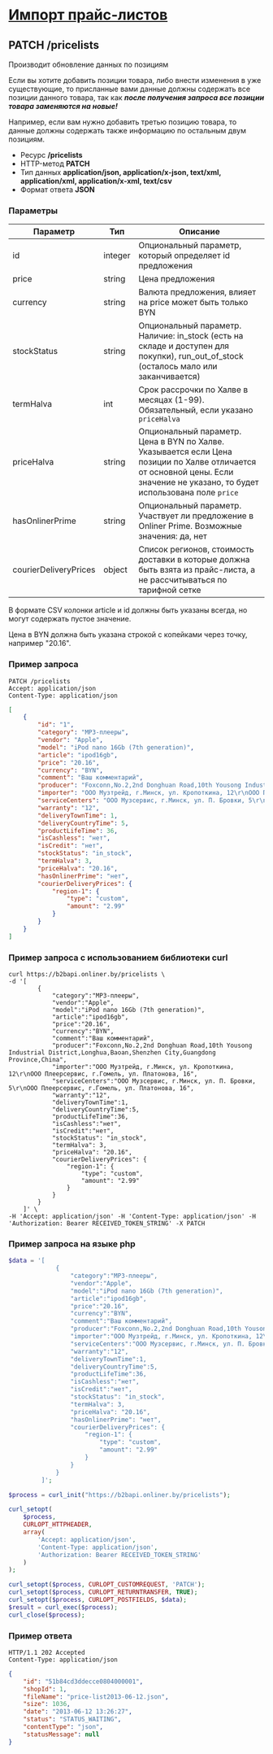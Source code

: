 # [Импорт прайс-листов](info.md)

## PATCH /pricelists

Производит обновление данных по позициям

 Если вы хотите добавить позиции товара, либо внести изменения в уже существующие,
 то присланные вами данные должны содержать все позиции данного товара,
 так как ___после получения запроса все позиции товара заменяются на новые!___

 Например, если вам нужно добавить третью позицию товара, то данные должны содержать также информацию по остальным двум позициям.


- Ресурс **/pricelists**
- HTTP-метод **PATCH**
- Тип данных **application/json, application/x-json, text/xml, application/xml, application/x-xml, text/csv**
- Формат ответа **JSON**

### Параметры

|Параметр|Тип|Описание|
|---|---|---|
|id|integer|Опциональный параметр, который определяет id предложения|
|price|string|Цена предложения|
|currency|string|Валюта предложения, влияет на price может быть только BYN|
|stockStatus|string|Опциональный параметр. Наличие: in_stock (есть на складе и доступен для покупки), run_out_of_stock (осталось мало или заканчивается)|
|termHalva|int|Срок рассрочки по Халве в месяцах (1-99). Обязательный, если указано `priceHalva`|
|priceHalva|string|Опциональный параметр. Цена в BYN по Халве. Указывается если Цена позиции по Халве отличается от основной цены. Если значение не указано, то будет использована поле `price`|
|hasOnlinerPrime|string|Опциональный параметр. Участвует ли предложение в Onliner Prime. Возможные значения: да, нет|
|courierDeliveryPrices|object|Список регионов, стоимость доставки в которые должна быть взята из прайс-листа, а не рассчитываться по тарифной сетке|

В формате CSV колонки article и id должны быть указаны всегда, но могут содержать пустое значение.

Цена в BYN должна быть указана строкой с копейками через точку, например "20.16".

### Пример запроса

```http
PATCH /pricelists
Accept: application/json
Content-Type: application/json
```
```json
[
    {
        "id": "1",
        "category": "MP3-плееры",
        "vendor": "Apple",
        "model": "iPod nano 16Gb (7th generation)",
        "article": "ipod16gb",
        "price": "20.16",
        "currency": "BYN",
        "comment": "Ваш комментарий",
        "producer": "Foxconn,No.2,2nd Donghuan Road,10th Yousong Industrial District,Longhua,Baoan,Shenzhen City,Guangdong Province,China",
        "importer": "ООО Музтрейд, г.Минск, ул. Кропоткина, 12\r\nООО Плеерсервис, г.Гомель, ул. Платонова, 16",
        "serviceCenters": "ООО Музсервис, г.Минск, ул. П. Бровки, 5\r\nООО Плеерсервис, г.Гомель, ул. Платонова, 16",
        "warranty": "12",
        "deliveryTownTime": 1,
        "deliveryCountryTime": 5,
        "productLifeTime": 36,
        "isCashless": "нет",
        "isCredit": "нет",
        "stockStatus": "in_stock",
        "termHalva": 3,
        "priceHalva": "20.16",
        "hasOnlinerPrime": "нет",
        "courierDeliveryPrices": {
            "region-1": {
                "type": "custom",
                "amount": "2.99"
            }
        }
    }
]
```

### Пример запроса с использованием библиотеки curl

```
curl https://b2bapi.onliner.by/pricelists \
-d '[
        {
            "category":"MP3-плееры",
            "vendor":"Apple",
            "model":"iPod nano 16Gb (7th generation)",
            "article":"ipod16gb",
            "price":"20.16",
            "currency":"BYN",
            "comment":"Ваш комментарий",
            "producer":"Foxconn,No.2,2nd Donghuan Road,10th Yousong Industrial District,Longhua,Baoan,Shenzhen City,Guangdong Province,China",
            "importer":"ООО Музтрейд, г.Минск, ул. Кропоткина, 12\r\nООО Плеерсервис, г.Гомель, ул. Платонова, 16",
            "serviceCenters":"ООО Музсервис, г.Минск, ул. П. Бровки, 5\r\nООО Плеерсервис, г.Гомель, ул. Платонова, 16",
            "warranty":"12",
            "deliveryTownTime":1,
            "deliveryCountryTime":5,
            "productLifeTime":36,
            "isCashless":"нет",
            "isCredit":"нет",
            "stockStatus": "in_stock",
            "termHalva": 3,
            "priceHalva": "20.16",
            "courierDeliveryPrices": {
                "region-1": {
                    "type": "custom",
                    "amount": "2.99"
                }
            }
        }
    ]' \
-H 'Accept: application/json' -H 'Content-Type: application/json' -H 'Authorization: Bearer RECEIVED_TOKEN_STRING' -X PATCH
```

### Пример запроса на языке php

```php
$data = '[
             {
                 "category":"MP3-плееры",
                 "vendor":"Apple",
                 "model":"iPod nano 16Gb (7th generation)",
                 "article":"ipod16gb",
                 "price":"20.16",
                 "currency":"BYN",
                 "comment":"Ваш комментарий",
                 "producer":"Foxconn,No.2,2nd Donghuan Road,10th Yousong Industrial District,Longhua,Baoan,Shenzhen City,Guangdong Province,China",
                 "importer":"ООО Музтрейд, г.Минск, ул. Кропоткина, 12\r\nООО Плеерсервис, г.Гомель, ул. Платонова, 16",
                 "serviceCenters":"ООО Музсервис, г.Минск, ул. П. Бровки, 5\r\nООО Плеерсервис, г.Гомель, ул. Платонова, 16",
                 "warranty":"12",
                 "deliveryTownTime":1,
                 "deliveryCountryTime":5,
                 "productLifeTime":36,
                 "isCashless":"нет",
                 "isCredit":"нет",
                 "stockStatus": "in_stock",
                 "termHalva": 3,
                 "priceHalva": "20.16",
                 "hasOnlinerPrime": "нет",
                 "courierDeliveryPrices": {
                     "region-1": {
                         "type": "custom",
                         "amount": "2.99"
                     }
                 }
             }
         ]';

$process = curl_init("https://b2bapi.onliner.by/pricelists");

curl_setopt(
    $process, 
    CURLOPT_HTTPHEADER, 
    array(
        'Accept: application/json', 
        'Content-Type: application/json', 
        'Authorization: Bearer RECEIVED_TOKEN_STRING'
    )
);

curl_setopt($process, CURLOPT_CUSTOMREQUEST, 'PATCH');
curl_setopt($process, CURLOPT_RETURNTRANSFER, TRUE);
curl_setopt($process, CURLOPT_POSTFIELDS, $data);
$result = curl_exec($process);
curl_close($process);
```

### Пример ответа

```http
HTTP/1.1 202 Accepted
Content-Type: application/json
```
```json
{
    "id": "51b84cd3ddecce0804000001",
    "shopId": 1,
    "fileName": "price-list2013-06-12.json",
    "size": 1036,
    "date": "2013-06-12 13:26:27",
    "status": "STATUS_WAITING",
    "contentType": "json",
    "statusMessage": null
}
```
